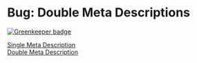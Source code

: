 # Bug: Double Meta Descriptions

[![Greenkeeper badge](https://badges.greenkeeper.io/ulivz/vuepress-665.svg)](https://greenkeeper.io/)

[Single Meta Description](/single-meta-description/)<br>
[Double Meta Description](/double-meta-description/)
